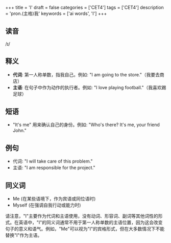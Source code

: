 +++
title = 'I'
draft = false
categories = ['CET4']
tags = ['CET4']
description = 'pron.(主格)我'
keywords = ['ai words', 'I']
+++

## 读音
/ɪ/

## 释义
- **代词**: 第一人称单数，指我自己。例如: "I am going to the store."（我要去商店）
- **主语**: 在句子中作为动作的执行者。例如: "I love playing football."（我喜欢踢足球）

## 短语
- "It's me" 用来确认自己的身份。例如: "Who's there? It's me, your friend John."

## 例句
- 代词: "I will take care of this problem."
- 主语: "I am responsible for the project."

## 同义词
- Me (在某些语境下，作为宾语或同位语时)
- Myself (在强调自我行动或能力时) 

请注意，"I"主要作为代词和主语使用，没有动词、形容词、副词等其他词性的形式。在英语中，"I"的同义词通常不用于第一人称单数的主语位置，因为这会改变句子的意义和语气。例如，"Me"可以视为"I"的宾格形式，但在大多数情况下不能替换"I"作为主语。
